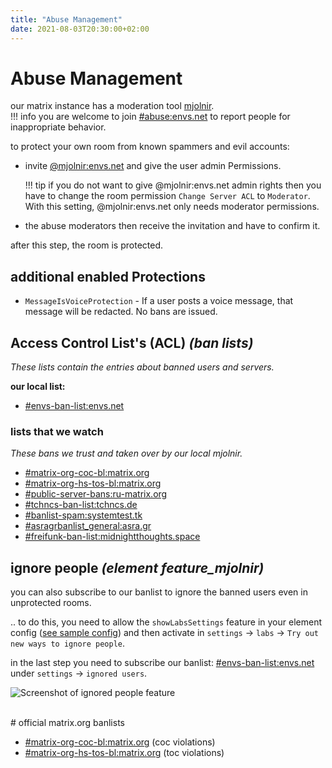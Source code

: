 ```yaml
---
title: "Abuse Management"
date: 2021-08-03T20:30:00+02:00
---
```


# Abuse Management

our matrix instance has a moderation tool [mjolnir](https://github.com/matrix-org/mjolnir).  
!!! info
    you are welcome to join [#abuse:envs.net](https://matrix.to/#/#abuse:envs.net) to report people for inappropriate behavior.

to protect your own room from known spammers and evil accounts:  

- invite [@mjolnir:envs.net](https://matrix.to/#/@mjolnir:envs.net) and give the user admin Permissions.  

	!!! tip
		if you do not want to give @mjolnir:envs.net admin rights then you have to change the room permission `Change Server ACL` to `Moderator`. With this setting, @mjolnir:envs.net only needs moderator permissions.

- the abuse moderators then receive the invitation and have to confirm it.

after this step, the room is protected.

## additional enabled Protections

- `MessageIsVoiceProtection` - If a user posts a voice message, that message will be redacted. No bans are issued.

## Access Control List's (ACL) *(ban lists)*

*These lists contain the entries about banned users and servers.*

**our local list:**

- [#envs-ban-list:envs.net](https://matrix.to/#/#envs-ban-list:envs.net)

### lists that we watch
*These bans we trust and taken over by our local mjolnir.*

- [#matrix-org-coc-bl:matrix.org](https://matrix.to/#/#matrix-org-coc-bl:matrix.org)
- [#matrix-org-hs-tos-bl:matrix.org](https://matrix.to/#/#matrix-org-hs-tos-bl:matrix.org)
- [#public-server-bans:ru-matrix.org](https://matrix.to/#/#public-server-bans:ru-matrix.org)
- [#tchncs-ban-list:tchncs.de](https://matrix.to/#/#tchncs-ban-list:tchncs.de)
- [#banlist-spam:systemtest.tk](https://matrix.to/#/#banlist-spam:systemtest.tk)
- [#asragrbanlist_general:asra.gr](https://matrix.to/#/#asragrbanlist_general:asra.gr)
- [#freifunk-ban-list:midnightthoughts.space](https://matrix.to/#/#freifunk-ban-list:midnightthoughts.space)

## ignore people *(element feature_mjolnir)*

you can also subscribe to our banlist to ignore the banned users even in unprotected rooms.

.. to do this, you need to allow the `showLabsSettings` feature in your element config ([see sample config](https://element.envs.net/config.json))
and then activate in `settings` -> `labs` -> `Try out new ways to ignore people`.

in the last step you need to subscribe our banlist: [#envs-ban-list:envs.net](https://matrix.to/#/#envs-ban-list:envs.net)
under `settings` -> `ignored users`.

![Screenshot of ignored people feature](/images/mjolnir_ignored_people.png)

<br />
# official matrix.org banlists

- [#matrix-org-coc-bl:matrix.org](https://matrix.to/#/#matrix-org-coc-bl:matrix.org) (coc violations)
- [#matrix-org-hs-tos-bl:matrix.org](https://matrix.to/#/#matrix-org-hs-tos-bl:matrix.org) (toc violations)
